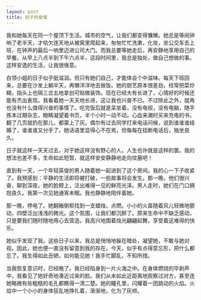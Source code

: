 ```yaml
---
layout: post
title: 蚊子的爱情
---
```

我和她每天在同一个屋顶下生活。城市的空气，让我们都变得慵懒。她总是等闹钟响了老半天，才哈欠连天地从被窝里爬起来，匆匆忙忙洗漱，化妆，坐公交车去上班，在钟声的最后一响里迈进公司大门。而我总要等她走后，再安静地享用自己的早餐。从早上八点半到下午六点半，这段时间里，我总是独处，做自己想做的事。这样安逸的生活，让我很惬意。

白领小姐的日子似乎挺滋润。但只有她们自己，才能体会个中滋味。每天下班回来，总要在沙发上躺半天，再懒洋洋地去做饭。她的厨艺原本很差劲，经常把菜炒糊，指头上也隔三岔五地拿创可贴做装饰。现在已经大有长进了，心情好的时候还能有杰出表现。我看着她一天天地长进，这让我也兴奋不已。不过除此之外，就再也没有什么值得兴奋的事情了。吃完饭后就是呆坐着，没有电视，没有电脑，随手拣本过期杂志，眼睛凝望着书页，半个小时一动不动。心血来潮时买来充电的书，翻了几页就扔在那儿，都蒙上了灰。偶尔有过去同学打来电话问候，说到谁谁谁结婚了，谁谁谁又分手了。她话语里显得心不在焉，但每每在挂断电话后，独坐良久。

日子就这样一天天过去，对于她这样没有野心的人，人生也许就是这样的罢。我的想法也差不多，生命如此短暂，就这样安安静静地走向坟墓吧！

直到有一天，一个年轻英俊的男人随着她一起进到了这个房间。我的心一下子收紧了。我预感到：平静的生活即将被打破，一些故事将会发生。那一晚，他们很兴奋，聊到深夜，她的脸颊上，泛出难得一见的鲜亮光泽。男人走时，她们在门口拥抱良久。我第一次见她通宵未眠。我也静静地陪伴着她。

那一晚，停电了。她翻箱倒柜找到一支蜡烛，点燃。小小的火苗随着风儿轻微地颤动，四壁泛出浅浅的微光。这个氛围，让我们都沉醉了。原来生命中不缺乏感动，只是要我们随时随地用心去营造。我高兴地围着烛光翩翩起舞，享受着这难得的快乐。

她似乎发现了我。这些日子以来，我总是悄悄地躲在暗处，凝望她，不敢与她对视。因此，她也便一直没有留意到我的存在。今天，似乎有点得意忘形，把什么都忘了。我生得如此丑陋，如何能见她！我手忙脚乱，不知所措。

当我恢复意识时，已经晚了。我已经陷身到一片火海之中。在身体燃烧的毕剥声中，我看见了她好奇地凑近过来的脸。我们从未如此近距离地观察过对方，甚至连她略微有些粗糙的毛孔都瞧得一清二楚。她的瞳孔里，闪耀着一团跳动的火焰。火焰中一个小小的身体狂乱地挣扎着，渐渐地，化为了灰烬。

